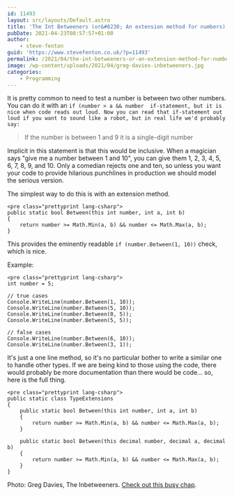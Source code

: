 ```yaml
---
id: 11493
layout: src/layouts/Default.astro
title: 'The Int Betweeners (or&#8230; An extension method for numbers)'
pubDate: 2021-04-23T08:57:57+01:00
author:
    - steve-fenton
guid: 'https://www.stevefenton.co.uk/?p=11493'
permalink: /2021/04/the-int-betweeners-or-an-extension-method-for-numbers/
image: /wp-content/uploads/2021/04/greg-davies-inbetweeners.jpg
categories:
    - Programming
---
```


It is pretty common to need to test a number is between two other numbers. You can do it with an `if (number > a && number  if-statement, but it is nice when code reads out loud. Now you can read that if-statement out loud if you want to sound like a robot, but in real life we'd probably say:`

> If the number is between 1 and 9 it is a single-digit number

Implicit in this statement is that this would be inclusive. When a magician says "give me a number between 1 and 10", you can give them 1, 2, 3, 4, 5, 6, 7, 8, 9, and 10. Only a comedian rejects one and ten, so unless you want your code to provide hilarious punchlines in production we should model the serious version.

The simplest way to do this is with an extension method.

```
<pre class="prettyprint lang-csharp">
public static bool Between(this int number, int a, int b)
{
    return number >= Math.Min(a, b) && number <= Math.Max(a, b);
}
```

This provides the eminently readable `if (number.Between(1, 10))` check, which is nice.

Example:

```
<pre class="prettyprint lang-csharp">
int number = 5;

// true cases
Console.WriteLine(number.Between(1, 10));
Console.WriteLine(number.Between(5, 10));
Console.WriteLine(number.Between(0, 5));
Console.WriteLine(number.Between(5, 5));

// false cases
Console.WriteLine(number.Between(6, 10));
Console.WriteLine(number.Between(3, 1));
```

It's just a one line method, so it's no particular bother to write a similar one to handle other types. If we are being kind to those using the code, there would probably be more documentation than there would be code... so, here is the full thing.

```
<pre class="prettyprint lang-csharp">
public static class TypeExtensions
{
    public static bool Between(this int number, int a, int b)
    {
        return number >= Math.Min(a, b) && number <= Math.Max(a, b);
    }

    public static bool Between(this decimal number, decimal a, decimal b)
    {
        return number >= Math.Min(a, b) && number <= Math.Max(a, b);
    }
}
```

Photo: Greg Davies, The Inbetweeners. [Check out this busy chap](https://gregdavies.co.uk/).